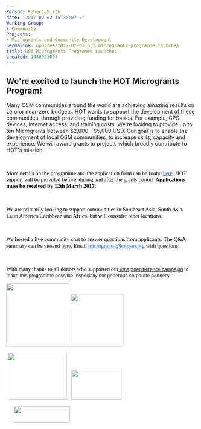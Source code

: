 ```yaml
---
Person: RebeccaFirth
date: '2017-02-02 16:30:07 Z'
Working Group:
- Community
Projects:
- Microgrants and Community Development
permalink: updates/2017-02-02_hot_microgrants_programme_launches
title: HOT Microgrants Programme Launches
created: 1486053007
---
```

<h2>We're excited to launch the HOT Microgrants Program!</h2><p>Many OSM communities around the world are achieving amazing results on zero or near-zero budgets. HOT wants to support the development of these communities, through providing funding for basics. For example, GPS devices, internet access, and training costs. We're looking to provide up to ten Microgrants between $2,000 - $5,000 USD. Our goal is to enable the development of local OSM communities, to increase skills, capacity and experience. We will award grants to projects which broadly contribute to HOT's mission.</p><p><font color="#000000" face="calibri"><span style="font-size: 14.6667px;">&nbsp;</span></font></p><p><font color="#000000" face="calibri"><span style="font-size: 14.6667px;">More details on the programme and the application form can be found&nbsp;<a style="color: #1155cc;" href="https://docs.google.com/document/d/1s9ltOxx_0jkJdQW1uqv9oXoF8cV9ryK8TH87Vv4de4M/edit" target="_blank" data-saferedirecturl="https://www.google.com/url?hl=en&amp;q=https://docs.google.com/document/d/1s9ltOxx_0jkJdQW1uqv9oXoF8cV9ryK8TH87Vv4de4M/edit&amp;source=gmail&amp;ust=1486139037051000&amp;usg=AFQjCNFqTDt-xou07OE2quCiL2wfzXoGYw">here</a>. HOT support will be provided before, during and after the grants period. <strong>Applications must be received by&nbsp;12th March 2017.&nbsp;</strong></span></font></p><p><font color="#000000" face="calibri"><span style="font-size: 14.6667px;">&nbsp;</span></font></p><p><font color="#000000" face="calibri"><span style="font-size: 14.6667px;">We are primarily looking to support communities in Southeast Asia, South Asia, Latin America/Caribbean and Africa, but will consider other locations.</span></font></p><p><font color="#000000" face="calibri"><span style="font-size: 14.6667px;">&nbsp;</span></font></p><p><font color="#000000" face="calibri"><span style="font-size: 14.6667px;">We hosted a live community chat to answer questions from applicants. The Q&amp;A summary can be viewed <a href="https://hotosm.org/updates/2017-02-21_2017_microgrants_programme_in_full_swing_read_our_qa_summary" target="_blank">here</a>. Email&nbsp;<a style="color: #1155cc;" href="mailto:microgrants@hotosm.org" target="_blank">microgrants@hotosm.org</a>&nbsp;with questions.&nbsp;<br></span></font></p><p>&nbsp;</p><p><font color="#000000" face="calibri"><span style="font-size: 14.6667px;">With many thanks to all donors who supported our<a href="https://hotosm.org/donate" target="_blank">&nbsp;</a></span></font><span style="color: #222222; font-family: arial, sans-serif; font-size: small; font-style: normal; font-variant-ligatures: normal; font-variant-caps: normal; font-weight: 100;"><a href="https://hotosm.org/donate" target="_blank">#mapthedifference campaign</a> to make this programme possible, especially our generous corporate partners:</span></p><p><img class="image-medium" src="/sites/default/files/styles/medium/public/Mapbox%20logo.jpeg?itok=Krt7JD6d" alt="" width="167" height="167">&nbsp;<img class="image-medium" src="/sites/default/files/styles/medium/public/DG%20logo.png?itok=I7UhH4O5" alt="" width="139" height="139">&nbsp;</p><p>&nbsp;<img class="image-medium" src="/sites/default/files/styles/medium/public/Opencage%20logo.png?itok=MRBOBFG9" alt="" width="156" height="124">&nbsp; &nbsp;<img class="image-medium" src="/sites/default/files/styles/medium/public/British%20Club%20logo.jpg?itok=yZqX-p_s" alt="" width="133" height="79">&nbsp; &nbsp;&nbsp;</p><p>&nbsp; &nbsp; &nbsp;<img class="image-medium" src="/sites/default/files/styles/medium/public/Azavea%20logo.png?itok=bfA224rV" alt="" width="149" height="44"></p><p>&nbsp;</p>
